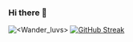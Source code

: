### Hi there 👋

<!--
**luvalajr98/luvalajr98** is a ✨ _special_ ✨ repository because its `README.md` (this file) appears on your GitHub profile.

Here are some ideas to get you started:

- 🔭 I’m currently working on ...
- 🌱 I’m currently learning ...
- 👯 I’m looking to collaborate on ...
- 🤔 I’m looking for help with ...
- 💬 Ask me about ...
- 📫 How to reach me: ...
- 😄 Pronouns: ...
- ⚡ Fun fact: ...
-->


![<Wander_luvs>](https://github-readme-stats.vercel.app/api?username=<luvalajr98>&show_icons=true&theme=monokai) [![GitHub Streak](https://github-readme-streak-stats.herokuapp.com/?user=<GITHUB_USER_NAME>&theme=monokai&currStreakLabel=4FAEBA&border=4FAEBA&stroke=A92CA2&fire=4FAEBA&ring=A92CA2&dates=DDDDDD)](https://git.io/streak-stats)
